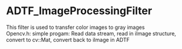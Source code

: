 # ADTF_ImageProcessingFilter
This filter is used to transfer color images to gray images <br />
 Opencv.h: simple progam: Read data stream, read in iImage structure, convert to cv::Mat, convert back to iImage in ADTF
